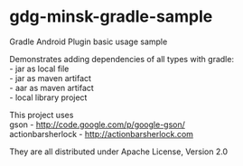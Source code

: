 gdg-minsk-gradle-sample
=======================

Gradle Android Plugin basic usage sample   

Demonstrates adding dependencies of all types with gradle:   
    - jar as local file   
    - jar as maven artifact   
    - aar as maven artifact   
    - local library project   

This project uses   
    gson - http://code.google.com/p/google-gson/   
    actionbarsherlock - http://actionbarsherlock.com   

They are all distributed under Apache License, Version 2.0    
